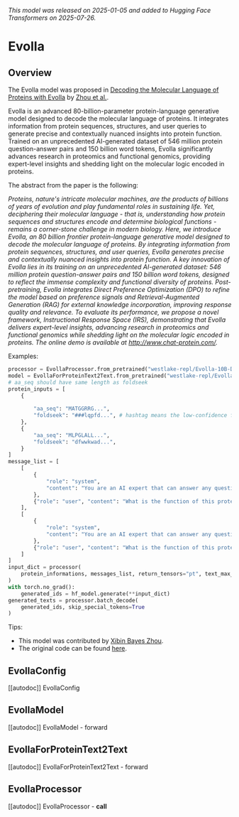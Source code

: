 <!--Copyright 2025 The HuggingFace Team. All rights reserved.

Licensed under the Apache License, Version 2.0 (the "License"); you may not use this file except in compliance with
the License. You may obtain a copy of the License at

http://www.apache.org/licenses/LICENSE-2.0

Unless required by applicable law or agreed to in writing, software distributed under the License is distributed on
an "AS IS" BASIS, WITHOUT WARRANTIES OR CONDITIONS OF ANY KIND, either express or implied. See the License for the
specific language governing permissions and limitations under the License.

⚠️ Note that this file is in Markdown but contain specific syntax for our doc-builder (similar to MDX) that may not be
rendered properly in your Markdown viewer.

-->
*This model was released on 2025-01-05 and added to Hugging Face Transformers on 2025-07-26.*

# Evolla

## Overview

The Evolla model was proposed in [Decoding the Molecular Language of Proteins with Evolla](https://doi.org/10.1101/2025.01.05.630192) by [Zhou et al.](https://doi.org/10.1101/2025.01.05.630192).

Evolla is an advanced 80-billion-parameter protein-language generative model designed to decode the molecular language of proteins. It integrates information from protein sequences, structures, and user queries to generate precise and contextually nuanced insights into protein function. Trained on an unprecedented AI-generated dataset of 546 million protein question-answer pairs and 150 billion word tokens, Evolla significantly advances research in proteomics and functional genomics, providing expert-level insights and shedding light on the molecular logic encoded in proteins.

The abstract from the paper is the following:

*Proteins, nature's intricate molecular machines, are the products of billions of years of evolution and play fundamental roles in sustaining life. Yet, deciphering their molecular language - that is, understanding how protein sequences and structures encode and determine biological functions - remains a corner-stone challenge in modern biology. Here, we introduce Evolla, an 80 billion frontier protein-language generative model designed to decode the molecular language of proteins. By integrating information from protein sequences, structures, and user queries, Evolla generates precise and contextually nuanced insights into protein function. A key innovation of Evolla lies in its training on an unprecedented AI-generated dataset: 546 million protein question-answer pairs and 150 billion word tokens, designed to reflect the immense complexity and functional diversity of proteins. Post-pretraining, Evolla integrates Direct Preference Optimization (DPO) to refine the model based on preference signals and Retrieval-Augmented Generation (RAG) for external knowledge incorporation, improving response quality and relevance. To evaluate its performance, we propose a novel framework, Instructional Response Space (IRS), demonstrating that Evolla delivers expert-level insights, advancing research in proteomics and functional genomics while shedding light on the molecular logic encoded in proteins. The online demo is available at http://www.chat-protein.com/.*

Examples:

```python
processor = EvollaProcessor.from_pretrained("westlake-repl/Evolla-10B-DPO-hf")
model = EvollaForProteinText2Text.from_pretrained("westlake-repl/Evolla-10B-DPO-hf")
# aa_seq should have same length as foldseek
protein_inputs = [
    {
        
        "aa_seq": "MATGGRRG...",
        "foldseek": "###lqpfd...", # hashtag means the low-confidence foldseek tokens
    },
    {
        "aa_seq": "MLPGLALL...",
        "foldseek": "dfwwkwad...",
    }
]
message_list = [
    [
        {
            "role": "system",
            "content": "You are an AI expert that can answer any questions about protein.",
        },
        {"role": "user", "content": "What is the function of this protein?"},
    ],
    [
        {
            "role": "system",
            "content": "You are an AI expert that can answer any questions about protein.",
        },
        {"role": "user", "content": "What is the function of this protein?"},
    ]
]
input_dict = processor(
    protein_informations, messages_list, return_tensors="pt", text_max_length=512, protein_max_length=1024
)
with torch.no_grad():
    generated_ids = hf_model.generate(**input_dict)
generated_texts = processor.batch_decode(
    generated_ids, skip_special_tokens=True
)
```

Tips:

- This model was contributed by [Xibin Bayes Zhou](https://huggingface.co/XibinBayesZhou).
- The original code can be found [here](https://github.com/westlake-repl/Evolla).

## EvollaConfig

[[autodoc]] EvollaConfig

## EvollaModel

[[autodoc]] EvollaModel
    - forward

## EvollaForProteinText2Text

[[autodoc]] EvollaForProteinText2Text
    - forward

## EvollaProcessor

[[autodoc]] EvollaProcessor
    - __call__
